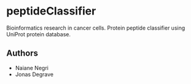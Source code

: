 # peptideClassifier
Bioinformatics research in cancer cells. Protein peptide classifier using UniProt protein database.


## Authors

* Naiane Negri
* Jonas Degrave